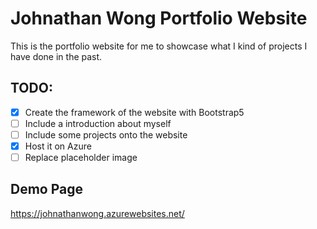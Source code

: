 # Johnathan Wong Portfolio Website

This is the portfolio website for me to showcase what I kind of projects I have done in the past.

## TODO:
- [x] Create the framework of the website with Bootstrap5
- [ ] Include a introduction about myself
- [ ] Include some projects onto the website
- [x] Host it on Azure
- [ ] Replace placeholder image

## Demo Page
https://johnathanwong.azurewebsites.net/